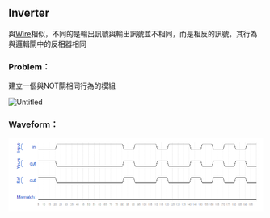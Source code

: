 ## Inverter

與[Wire](https://github.com/freexd0m0329/HDLBits/tree/main/Ch2_VerilogLanguague/Ch2-1_Basics/L01_SimpleWire)相似，不同的是輸出訊號與輸出訊號並不相同，而是相反的訊號，其行為與邏輯閘中的反相器相同

### Problem：

建立一個與NOT閘相同行為的模組

![Untitled](https://hdlbits.01xz.net/mw/images/9/9e/Notgate.png)

### Waveform：

![waveform](https://github.com/freexd0m0329/HDLBits/blob/main/Ch2_VerilogLanguague/Ch2-1_Basics/L03_Inverter/waveform.png?raw=true)